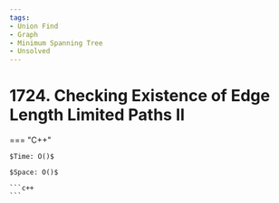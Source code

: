 ```yaml
---
tags:
- Union Find
- Graph
- Minimum Spanning Tree
- Unsolved
---
```



# 1724. Checking Existence of Edge Length Limited Paths II

=== "C++"

    $Time: O()$

    $Space: O()$

    ```c++
    ```